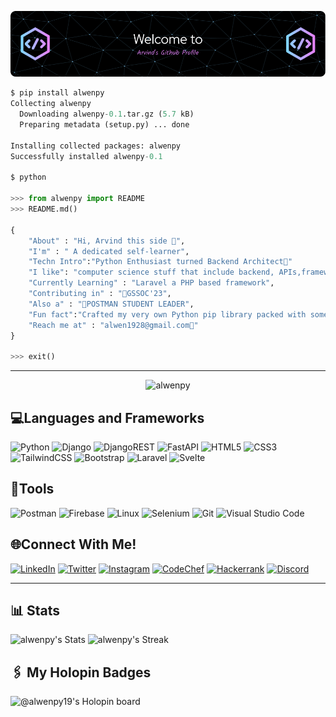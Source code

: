 ![Header](https://github.com/alwenpy/alwenpy/blob/main/Github.png?raw=true)
```python
$ pip install alwenpy
Collecting alwenpy
  Downloading alwenpy-0.1.tar.gz (5.7 kB)
  Preparing metadata (setup.py) ... done

Installing collected packages: alwenpy
Successfully installed alwenpy-0.1

$ python

>>> from alwenpy import README
>>> README.md()

{
    "About" : "Hi, Arvind this side 👋",
    "I'm" : " A dedicated self-learner",
    "Techn Intro":"Python Enthusiast turned Backend Architect🐍"
    "I like": "computer science stuff that include backend, APIs,frameworks like Django ,Flask & Fast API (also tried Svelte)🧑‍💻"
    "Currently Learning" : "Laravel a PHP based framework",
    "Contributing in" : "🍁GSSOC'23",
    "Also a" : "🚀POSTMAN STUDENT LEADER",
    "Fun fact":"Crafted my very own Python pip library packed with some blogging utilities"
    "Reach me at" : "alwen1928@gmail.com📨"
}

>>> exit()
```
---
<p align="center"> <img src="https://komarev.com/ghpvc/?username=alwenpy&label=Profile%20views&color=0e75b6&style=flat" alt="alwenpy" /> </p>

## 💻Languages and Frameworks
![Python](https://img.shields.io/badge/python-3670A0?style=for-the-badge&logo=python&logoColor=ffdd54)
![Django](https://img.shields.io/badge/django-%23092E20.svg?style=for-the-badge&logo=django&logoColor=white)
![DjangoREST](https://img.shields.io/badge/DJANGO-REST-ff1709?style=for-the-badge&logo=django&logoColor=white&color=ff1709&labelColor=gray)
![FastAPI](https://img.shields.io/badge/FastAPI-005571?style=for-the-badge&logo=fastapi)
![HTML5](https://img.shields.io/badge/html5-%23E34F26.svg?style=for-the-badge&logo=html5&logoColor=white)
![CSS3](https://img.shields.io/badge/css3-%231572B6.svg?style=for-the-badge&logo=css3&logoColor=white)
![TailwindCSS](https://img.shields.io/badge/tailwindcss-%2338B2AC.svg?style=for-the-badge&logo=tailwind-css&logoColor=white)
![Bootstrap](https://img.shields.io/badge/bootstrap-%23563D7C.svg?style=for-the-badge&logo=bootstrap&logoColor=white)
![Laravel](https://img.shields.io/badge/laravel-%23FF2D20.svg?style=for-the-badge&logo=laravel&logoColor=white)
![Svelte](https://img.shields.io/badge/svelte-%23f1413d.svg?style=for-the-badge&logo=svelte&logoColor=white)


## 🔦Tools
![Postman](https://img.shields.io/badge/Postman-FF6C37?style=for-the-badge&logo=postman&logoColor=white)
![Firebase](https://img.shields.io/badge/Firebase-039BE5?style=for-the-badge&logo=Firebase&logoColor=white)
![Linux](https://img.shields.io/badge/Linux-FCC624?style=for-the-badge&logo=linux&logoColor=black)
![Selenium](https://img.shields.io/badge/-selenium-%43B02A?style=for-the-badge&logo=selenium&logoColor=white)
![Git](https://img.shields.io/badge/git-%23F05033.svg?style=for-the-badge&logo=git&logoColor=white)
![Visual Studio Code](https://img.shields.io/badge/Visual%20Studio%20Code-0078d7.svg?style=for-the-badge&logo=visual-studio-code&logoColor=white)

## 🌐Connect With Me!
[![LinkedIn](https://img.shields.io/badge/linkedin-%230077B5.svg?style=for-the-badge&logo=linkedin&logoColor=white)](https://www.linkedin.com/in/alwenpy/) 
[![Twitter](https://img.shields.io/badge/Twitter-%231DA1F2.svg?style=for-the-badge&logo=Twitter&logoColor=white)](https://twitter.com/alwen_py) 
[![Instagram](https://img.shields.io/badge/Instagram-%23E4405F.svg?style=for-the-badge&logo=Instagram&logoColor=white)](https://instagram.com/oyealwen)
[![CodeChef](https://img.shields.io/badge/CodeChef-%23964B00.svg?style=for-the-badge&logo=CodeChef&logoColor=white)](https://codechef.com/users/alwenarvind19) 
[![Hackerrank](https://img.shields.io/badge/-Hackerrank-2EC866?style=for-the-badge&logo=HackerRank&logoColor=white)](https://hackerrank.com/alwen1928)
[![Discord](https://img.shields.io/badge/Discord-%235865F2.svg?style=for-the-badge&logo=discord&logoColor=white)](https://discord.gg/alwenpy)

---
## 📊 Stats

![alwenpy's Stats](https://github-readme-stats.vercel.app/api?username=alwenpy&theme=tokyonight&show_icons=true&hide_border=true&count_private=true)
![alwenpy's Streak](https://github-readme-streak-stats.herokuapp.com/?user=alwenpy&theme=tokyonight&hide_border=true)

## 🖇️ My Holopin Badges
![@alwenpy19's Holopin board](https://holopin.me/alwenpy19)

